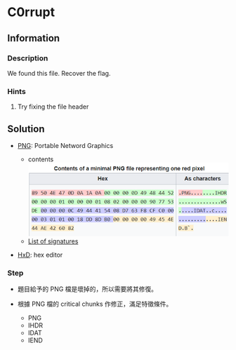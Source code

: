 # C0rrupt

## Information

### Description

We found this file. Recover the flag.

### Hints

1. Try fixing the file header

## Solution

- [PNG](https://en.wikipedia.org/wiki/PNG): Portable Netword Graphics
    - contents
        ![1](img/1.png)
    - [List of signatures](https://en.wikipedia.org/wiki/List_of_file_signatures)

- [HxD](https://mh-nexus.de/en/hxd/): hex editor

### Step

- 題目給予的 PNG 檔是壞掉的，所以需要將其修復。

- 根據 PNG 檔的 critical chunks 作修正，滿足特徵條件。
    - PNG
    - IHDR
    - IDAT
    - IEND